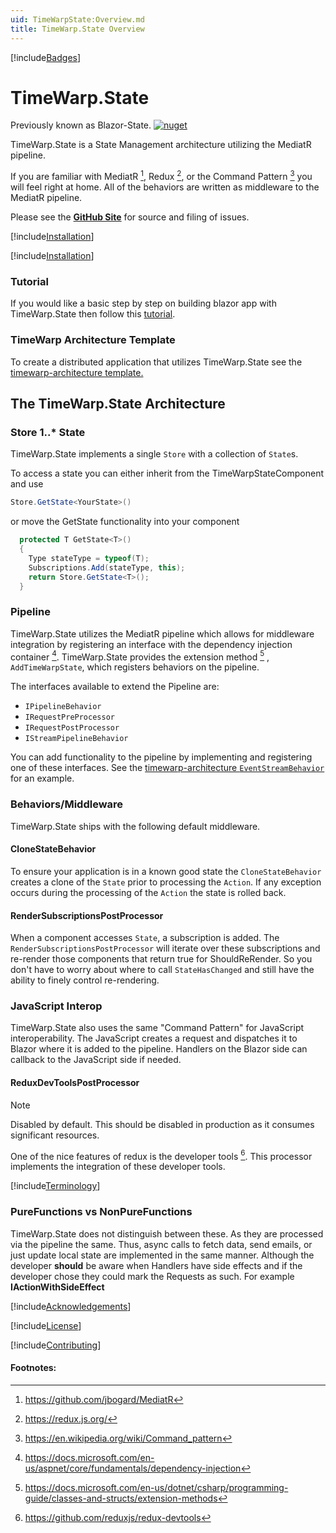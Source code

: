 ```yaml
---
uid: TimeWarpState:Overview.md
title: TimeWarp.State Overview
---
```

[!include[Badges](Partials/Badges.md)]


# TimeWarp.State

Previously known as Blazor-State. [![nuget](https://img.shields.io/nuget/dt/Blazor-State?logo=nuget)](https://www.nuget.org/packages/Blazor-State/)

TimeWarp.State is a State Management architecture utilizing the MediatR pipeline.

If you are familiar with MediatR [^1], Redux [^2],
or the Command Pattern [^3]
you will feel right at home.
All of the behaviors are written as middleware to the MediatR pipeline.

Please see the **[GitHub Site](https://github.com/TimeWarpEngineering/timewarp-state)** for source and filing of issues.

[!include[Installation](Partials/Installation.md)]

[!include[Installation](Partials/GettingStarted.md)]


### Tutorial

If you would like a basic step by step on building blazor app with TimeWarp.State then follow this [tutorial](xref:TimeWarp.State:00-StateActionHandler.md).

### TimeWarp Architecture Template

To create a distributed application that utilizes TimeWarp.State see the [timewarp-architecture template.](https://timewarpengineering.github.io/timewarp-architecture/TimeWarpBlazorTemplate/Overview.html)

## The TimeWarp.State Architecture

### Store 1..* State

TimeWarp.State implements a single `Store` with a collection of `State`s.

To access a state you can either inherit from the TimeWarpStateComponent and use

```csharp
Store.GetState<YourState>()
```

or move the GetState functionality into your component

```csharp
  protected T GetState<T>()
  {
    Type stateType = typeof(T);
    Subscriptions.Add(stateType, this);
    return Store.GetState<T>();
  }
```

### Pipeline

TimeWarp.State utilizes the MediatR pipeline which allows for middleware integration
by registering an interface with the dependency injection container [^4].
TimeWarp.State provides the extension method [^5] , `AddTimeWarpState`, which registers behaviors on the pipeline.

The interfaces available to extend the Pipeline are:

* `IPipelineBehavior`
* `IRequestPreProcessor`
* `IRequestPostProcessor` 
* `IStreamPipelineBehavior`

You can add functionality to the pipeline by implementing and registering one of these interfaces.
See the [timewarp-architecture `EventStreamBehavior`](https://github.com/TimeWarpEngineering/timewarp-state/blob/9e316ecaa00f21383caf4d120ad95d968b3e9dd6/Tests/Test.App/Test.App.Client/Features/EventStream/Pipeline/EventStreamBehavior.cs) for an example.

### Behaviors/Middleware

TimeWarp.State ships with the following default middleware.

#### CloneStateBehavior

To ensure your application is in a known good state the `CloneStateBehavior` creates a clone of the `State` prior to processing the `Action`.
If any exception occurs during the processing of the `Action` the state is rolled back.

#### RenderSubscriptionsPostProcessor

When a component accesses `State`, a subscription is added.
The `RenderSubscriptionsPostProcessor` will iterate over these subscriptions and re-render those components that return true for ShouldReRender.
So you don't have to worry about where to call `StateHasChanged` and still have the ability to finely control re-rendering.

### JavaScript Interop

TimeWarp.State also uses the same "Command Pattern" for JavaScript interoperability.
The JavaScript creates a request and dispatches it to Blazor where it is added to the pipeline.
Handlers on the Blazor side can callback to the JavaScript side if needed.

#### ReduxDevToolsPostProcessor

> [!NOTE]
> Disabled by default.  This should be disabled in production as it consumes significant resources.

One of the nice features of redux is the developer tools [^6].
This processor implements the integration of these developer tools.

[!include[Terminology](Partials/terminology.md)]

### PureFunctions vs NonPureFunctions

TimeWarp.State does not distinguish between these.
As they are processed via the pipeline the same.
Thus, async calls to fetch data, send emails, or just update local state
are implemented in the same manner. Although the developer **should** be aware when Handlers have side effects and
if the developer chose they could mark the Requests as such. For example **IActionWithSideEffect**

[!include[Acknowledgements](Partials/Acknowledgements.md)]

[!include[License](Partials/License.md)]

[!include[Contributing](Partials/Contributing.md)]

#### Footnotes:

[^1]: https://github.com/jbogard/MediatR

[^2]: https://redux.js.org/

[^3]: https://en.wikipedia.org/wiki/Command_pattern

[^4]: https://docs.microsoft.com/en-us/aspnet/core/fundamentals/dependency-injection

[^5]: https://docs.microsoft.com/en-us/dotnet/csharp/programming-guide/classes-and-structs/extension-methods

[^6]: https://github.com/reduxjs/redux-devtools
